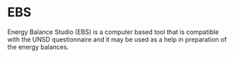 # EBS
Energy Balance Studio (EBS) is a computer based tool that is compatible with the UNSD questionnaire and it may be used as a help in preparation of the energy balances.

